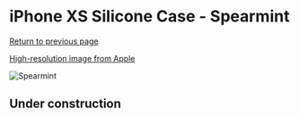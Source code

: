 # iPhone XS Silicone Case - Spearmint

[Return to previous page](/iphone_x)

[High-resolution image from Apple](https://store.storeimages.cdn-apple.com/8756/as-images.apple.com/is/MVF52?wid=4500&hei=4500&fmt=png)

<div style="width: 512px"><img src="/almost_uncompressed/MVF52.webp" alt="Spearmint"></div>

## Under construction
